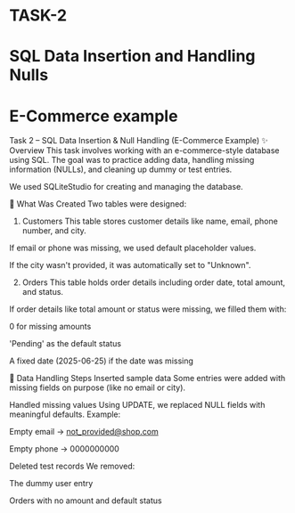 # TASK-2
# SQL Data Insertion and Handling Nulls
# E-Commerce example 
Task 2 – SQL Data Insertion & Null Handling (E-Commerce Example)
✨ Overview
This task involves working with an e-commerce-style database using SQL. The goal was to practice adding data, handling missing information (NULLs), and cleaning up dummy or test entries.

We used SQLiteStudio for creating and managing the database.

🧱 What Was Created
Two tables were designed:

1. Customers
This table stores customer details like name, email, phone number, and city.

If email or phone was missing, we used default placeholder values.

If the city wasn't provided, it was automatically set to "Unknown".

2. Orders
This table holds order details including order date, total amount, and status.

If order details like total amount or status were missing, we filled them with:

0 for missing amounts

'Pending' as the default status

A fixed date (2025-06-25) if the date was missing

💾 Data Handling Steps
Inserted sample data
Some entries were added with missing fields on purpose (like no email or city).

Handled missing values
Using UPDATE, we replaced NULL fields with meaningful defaults.
Example:

Empty email → not_provided@shop.com

Empty phone → 0000000000

Deleted test records
We removed:

The dummy user entry

Orders with no amount and default status
